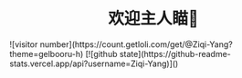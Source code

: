 <h1 style="text-align: center">欢迎主人瞄👋</h1>
![visitor number](https://count.getloli.com/get/@Ziqi-Yang?theme=gelbooru-h)  
[![github state](https://github-readme-stats.vercel.app/api?username=Ziqi-Yang)]()

